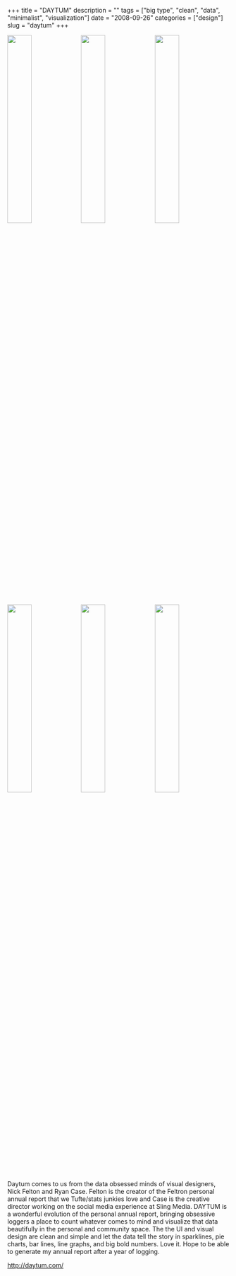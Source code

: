 +++
title = "DAYTUM"
description = ""
tags = ["big type", "clean", "data", "minimalist", "visualization"]
date = "2008-09-26"
categories = ["design"]
slug = "daytum"
+++


<div id="screens-thumbs" class="clearfix mt1-5">
<a href="//konigi.com/media/design/daytum-1.jpg" class="group" rel="group"><img src="//konigi.com/media/design/daytum-1.png" alt="" class="thumb" style="width: 33%; max-width: 33%;padding: 0 1px 1px 0" /></a><a href="//konigi.com/media/design/daytum-2.jpg" class="group" rel="group"><img src="//konigi.com/media/design/daytum-2.png" alt="" class="thumb" style="width: 33%; max-width: 33%;padding: 0 1px 1px 0" /></a><a href="//konigi.com/media/design/daytum-3.jpg" class="group" rel="group"><img src="//konigi.com/media/design/daytum-3.png" alt="" class="thumb" style="width: 33%; max-width: 33%;padding: 0 1px 1px 0" /></a><a href="//konigi.com/media/design/daytum-4.jpg" class="group" rel="group"><img src="//konigi.com/media/design/daytum-4.png" alt="" class="thumb" style="width: 33%; max-width: 33%;padding: 0 1px 1px 0" /></a><a href="//konigi.com/media/design/daytum-5.jpg" class="group" rel="group"><img src="//konigi.com/media/design/daytum-5.png" alt="" class="thumb" style="width: 33%; max-width: 33%;padding: 0 1px 1px 0" /></a><a href="//konigi.com/media/design/daytum-6.jpg" class="group" rel="group"><img src="//konigi.com/media/design/daytum-6.png" alt="" class="thumb" style="width: 33%; max-width: 33%;padding: 0 1px 1px 0" /></a>
</div>   
<p>Daytum comes to us from the data obsessed minds of visual designers, Nick Felton and Ryan Case. Felton is the creator of the Feltron personal annual report that we Tufte/stats junkies love and Case is the creative director working on the social media experience at Sling Media. DAYTUM is a wonderful evolution of the personal annual report, bringing obsessive loggers a place to count whatever comes to mind and visualize that data beautifully in the personal and community space. The the UI and visual design are clean and simple and let the data tell the story in sparklines, pie charts, bar lines, line graphs, and big bold numbers. Love it. Hope to be able to generate my annual report after a year of logging.</p>
<p><a href="http://daytum.com/">http://daytum.com/</a></p>  

